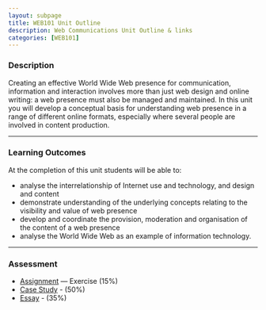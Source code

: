 ```yaml
---
layout: subpage
title: WEB101 Unit Outline
description: Web Communications Unit Outline & links
categories: [WEB101]
---
```


### Description
Creating an effective World Wide Web presence for communication, information and interaction involves more than just web design and online writing: a web presence must also be managed and maintained.
In this unit you will develop a conceptual basis for understanding web presence in a range of different online formats, especially where several people are involved in content production.

---


### Learning Outcomes
At the completion of this unit students will be able to:
- analyse the interrelationship of Internet use and technology, and design and content
- demonstrate understanding of the underlying concepts relating to the visibility and value of web presence
- develop and coordinate the provision, moderation and organisation of the content of a web presence
- analyse the World Wide Web as an example of information technology.


--- 



### Assessment
- [Assignment](/uni/web101/a1/) — Exercise (15%)
- [Case Study](uni/web101/a2/) - (50%)
- [Essay](uni/web101/a3/) - (35%)
